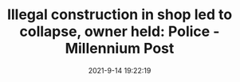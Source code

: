 ---
"title": "Illegal construction in shop led to collapse, owner held: Police - Millennium Post"
"date": "2021-9-14 19:22:19"
"feed_name": "GOOGLENEWSDRILLING"
"feed_website": "https://news.google.com/search?q=drilling%2Bincident&hl=en-US&gl=US&ceid=US:en"
"feed_rss": "https://news.google.com/rss/search?q=drilling%2Bincident&hl=en-US&gl=US&ceid=US:en"
"link": "http://www.millenniumpost.in/delhi/illegal-construction-in-shop-led-to-collapse-owner-held-police-453069"
"file": "_posts/2021-1-1-330ada363ed852f1d273d4d0c4730860ba41a663.md"
"accident": "1"
"drilling": "0"
---